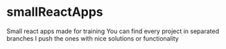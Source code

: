 # smallReactApps
Small react apps made for training 
You can find every project in separated branches
I push the ones with nice solutions or functionality
